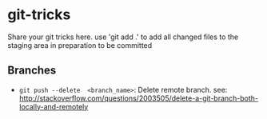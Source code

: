 # git-tricks
Share your git tricks here.
use 'git add .' to add all changed files to the staging area in preparation to be committed

## Branches
- `git push --delete  <branch_name>`: Delete remote branch.  see: http://stackoverflow.com/questions/2003505/delete-a-git-branch-both-locally-and-remotely
